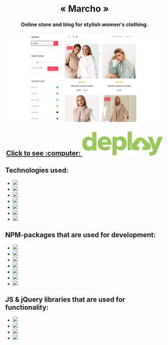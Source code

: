 ﻿<h1 align="center">« Marcho »</h1>
<h3 align="center">Online store and blog for stylish women's clothing.</h3>

<a href="https://github.com/alienat3d/icons-for-github/blob/dev/screenshots/marcho.jpg" target="_blank">
  <img src="https://github.com/alienat3d/icons-for-github/blob/dev/screenshots/marcho-small.jpg" align="center" />
</a>
<div align="center"><h2><a href="https://alienat3d.github.io/marcho/" target="_blank">Click to see :computer: <img src="https://github.com/alienat3d/icons-for-github/blob/dev/deploy.svg" /></a></h2></div>

## Technologies used:

- <img src="https://img.shields.io/badge/HTML5-E34F26?logo=html5&logoColor=fff" />
- <img src="https://img.shields.io/badge/CSS3-1572B6?logo=css3" />
- <img src="https://img.shields.io/badge/SCSS-CC6699?logo=sass&logoColor=fff" />
- <img src="https://img.shields.io/badge/JavaScript-F7DF1E?logo=javascript&logoColor=fff" />
- <img src="https://img.shields.io/badge/jQuery-0769AD?logo=jquery" />
- <img src="https://img.shields.io/badge/NPM-CB3837?logo=npm" />
- <img src="https://img.shields.io/badge/Gulp-CF4647?logo=gulp&logoColor=fff" />

## NPM-packages that are used for development:

- <a href="https://www.npmjs.com/package/gulp-nunjucks-render" target="_blank"><img src="https://img.shields.io/badge/Nunjucks-slategray?logo=nunjucks" /></a>
- <a href="https://www.npmjs.com/package/autoprefixer" target="_blank"><img src="https://img.shields.io/badge/Autoprefixer-slategray?logo=autoprefixer" /></a>
- <a href="https://www.npmjs.com/package/gulp-concat" target="_blank"><img src="https://img.shields.io/badge/Gulp%20Concat-slategray" /></a>
- <a href="https://www.npmjs.com/package/gulp-uglify" target="_blank"><img src="https://img.shields.io/badge/Gulp%20UglyfyJS3-slategray" /></a>
- <a href="https://www.npmjs.com/package/gulp-imagemin" target="_blank"><img src="https://img.shields.io/badge/Gulp%20ImageMin-slategray" /></a>
- <a href="https://browsersync.io/" target="_blank"><img src="https://img.shields.io/badge/BrowserSync-slategray" /></a>
- <a href="https://browsersync.io/" target="_blank"><img src="https://img.shields.io/badge/BrowserSync-slategray.svg?logo=data:image/svg%2bxml;base64,PHN2ZyB4bWxucz0iaHR0cDovL3d3dy53My5vcmcvMjAwMC9zdmciIHZpZXdCb3g9IjAgMCAxNDAgMjA0LjEiIGZpbGw9IiNmZmYiPjxwYXRoIGQ9Ik02My41LjMgMS43IDMxLjJBMyAzIDAgMCAwIDAgMzMuOXYxMzYuM2EzIDMgMCAwIDAgMS43IDIuN2w2MS44IDMwLjlhMyAzIDAgMCAwIDQuMy0yLjdWM0EzIDMgMCAwIDAgNjMuNS4zem0xMyAyMDMuNSA2MS44LTMwLjlhMyAzIDAgMCAwIDEuNy0yLjd2LTY2LjNhMyAzIDAgMCAwLTEuNy0yLjdMNzYuNSA3MC4zYTMgMyAwIDAgMC00LjMgMi43djEyOC4xYTMgMyAwIDAgMCA0LjMgMi43eiIvPjwvc3ZnPg==" /></a>

## JS & jQuery libraries that are used for functionality:

- <a href="https://fancyapps.com/fancybox/" target="_blank"><img src="https://img.shields.io/badge/FancyBox-JS-F7DF1E" /></a>
- <a href="http://kenwheeler.github.io/slick/" target="_blank"><img src="https://img.shields.io/badge/Slick%20Carousel-jQuery-0769AD" /></a>
- <a href="https://rateyo.fundoocode.ninja/" target="_blank"><img src="https://img.shields.io/badge/RateYo-jQuery-0769AD" /></a>
- <a href="https://dimox.name/jquery-form-styler/" target="_blank"><img src="https://img.shields.io/badge/Form%20Styler-jQuery-0769AD" /></a>
